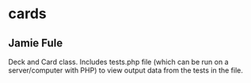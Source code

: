 # cards
## Jamie Fule

Deck and Card class. Includes tests.php file (which can be run on a server/computer with PHP) to view output data from the tests in the file. 
